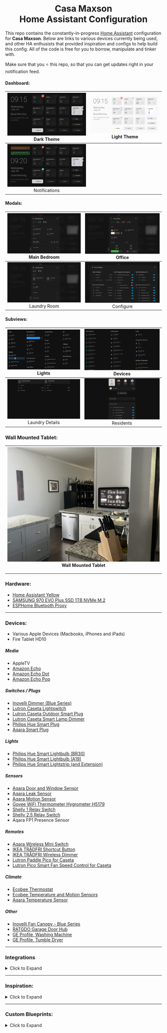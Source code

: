 
<h1 align="center">Casa Maxson
  <br>Home Assistant Configuration
</h1>

This repo contains the constantly-in-progress [Home Assistant](https://home-assistant.io/) configuration for **Casa Maxson**. Below are links to various devices currently being used, and other HA enthusists that provided inspiration and configs to help build this config. All of the code is free for you to borrow, manipulate and tinker with.

Make sure that you :star: this repo, so that you can get updates right in your notification feed.

#### Dashboard:
| [![dashboard-desktop-dark](https://raw.githubusercontent.com/thomasmaxson/Home-Assistant-Configuration-v2/main/config/www/images/dashboard/dashboard-desktop-dark.png)](https://raw.githubusercontent.com/thomasmaxson/Home-Assistant-Configuration-v2/main/config/www/images/dashboard/dashboard-desktop-dark.png)<br>Dark Theme | [![dashboard-desktop-light](https://raw.githubusercontent.com/thomasmaxson/Home-Assistant-Configuration-v2/main/config/www/images/dashboard/dashboard-desktop-light.png)](https://raw.githubusercontent.com/thomasmaxson/Home-Assistant-Configuration-v2/main/config/www/images/dashboard/dashboard-desktop-light.png)<br>Light Theme |
|:---:|:---:|
| [![dashboard-notifications](https://raw.githubusercontent.com/thomasmaxson/Home-Assistant-Configuration-v2/main/config/www/images/dashboard/dashboard-notifications.png)](https://raw.githubusercontent.com/thomasmaxson/Home-Assistant-Configuration-v2/main/config/www/images/dashboard/dashboard-notifications.png)<br>Notifications |

#### Modals:
| [![modal-bedroom-1](https://raw.githubusercontent.com/thomasmaxson/Home-Assistant-Configuration-v2/main/config/www/images/dashboard/modal-bedroom-1.png)](https://raw.githubusercontent.com/thomasmaxson/Home-Assistant-Configuration-v2/main/config/www/images/dashboard/modal-bedroom-1.png)<br>Main Bedroom | [![modal-bedroom-4](https://raw.githubusercontent.com/thomasmaxson/Home-Assistant-Configuration-v2/main/config/www/images/dashboard/modal-bedroom-4.png)](https://raw.githubusercontent.com/thomasmaxson/Home-Assistant-Configuration-v2/main/config/www/images/dashboard/modal-bedroom-4.png)<br>Office |
|:---:|:---:|
| [![modal-laundry-room](https://raw.githubusercontent.com/thomasmaxson/Home-Assistant-Configuration-v2/main/config/www/images/dashboard/modal-laundry-room.png)](https://raw.githubusercontent.com/thomasmaxson/Home-Assistant-Configuration-v2/main/config/www/images/dashboard/modal-laundry-room.png)<br>Laundry Room | [![modal-configure](https://raw.githubusercontent.com/thomasmaxson/Home-Assistant-Configuration-v2/main/config/www/images/dashboard/modal-configure.png)](https://raw.githubusercontent.com/thomasmaxson/Home-Assistant-Configuration-v2/main/config/www/images/dashboard/modal-Configure.png)<br>Configure |

#### Subviews:
| [![lights](https://raw.githubusercontent.com/thomasmaxson/Home-Assistant-Configuration-v2/main/config/www/images/dashboard/subview-lights.png)](https://raw.githubusercontent.com/thomasmaxson/Home-Assistant-Configuration-v2/main/config/www/images/dashboard/subview-lights.png)<br>Lights | [![devices](https://raw.githubusercontent.com/thomasmaxson/Home-Assistant-Configuration-v2/main/config/www/images/dashboard/subview-devices.png)](https://raw.githubusercontent.com/thomasmaxson/Home-Assistant-Configuration-v2/main/config/www/images/dashboard/subview-devices.png)<br>Devices |
|:---:|:---:|
| [![laundry](https://raw.githubusercontent.com/thomasmaxson/Home-Assistant-Configuration-v2/main/config/www/images/dashboard/subview-laundry-details.png)](https://raw.githubusercontent.com/thomasmaxson/Home-Assistant-Configuration-v2/main/config/www/images/dashboard/subview-laundry-details.png)<br>Laundry Details | [![residents](https://raw.githubusercontent.com/thomasmaxson/Home-Assistant-Configuration-v2/main/config/www/images/dashboard/subview-residents.png)](https://raw.githubusercontent.com/thomasmaxson/Home-Assistant-Configuration-v2/main/config/www/images/dashboard/subview-residents.png)<br>Residents |

### Wall Mounted Tablet:
| [![wallmount](https://raw.githubusercontent.com/thomasmaxson/Home-Assistant-Configuration-v2/main/config/www/images/dashboard/wall-mount.jpeg)](https://raw.githubusercontent.com/thomasmaxson/Home-Assistant-Configuration-v2/main/config/www/images/dashboard/wall-mount.jpeg)<br>Wall Mounted Tablet |
|:---:|

<hr>

### Hardware:
* [Home Assistant Yellow](https://crowdsupply.com/nabu-casa/home-assistant-yellow)
* [SAMSUNG 970 EVO Plus SSD 1TB NVMe M.2](https://www.amazon.com/dp/B07MFZY2F2/)
* [ESPHome Bluetooth Proxy](https://esphome.io/components/bluetooth_proxy.html)

<hr>

### Devices:
* Various Apple Devices (Macbooks, iPhones and iPads)
* Fire Tablet HD10

##### Media
* AppleTV
* [Amazon Echo](https://www.amazon.com/gp/product/B084J4KNDS/)
* [Amazon Echo Dot](https://www.amazon.com/gp/product/B07FZ8S74R/)
* [Amazon Echo Pop](https://www.amazon.com/gp/product/B09WNK39JN/)

##### Switches / Plugs
* [Inovelli Dimmer (Blue Series)](https://inovelli.com/collections/inovelli-blue-series)
* [Lutron Caseta Lightswitch](https://www.amazon.com/gp/product/B07SJJBTYY/)
* [Lutron Caseta Outdoor Smart Plug](https://www.amazon.com/gp/product/B00KHSXB60/)
* [Lutron Caseta Smart Lamp Dimmer](https://www.amazon.com/gp/product/B08YPFFM58/)
* [Philips Hue Smart Plug](https://www.amazon.com/gp/product/B07XD578LD/)
* [Aqara Smart Plug](https://www.amazon.com/gp/product/B07CJ2MM6Z/)

##### Lights
* [Philips Hue Smart Lightbulb (BR30)](https://www.amazon.com/gp/product/B07QZHMM57/)
* [Philips Hue Smart Lightbulb (A19)](https://www.amazon.com/gp/product/B01M9AU8MB/)
* [Philips Hue Smart Lightstrip (and Extension)](https://www.amazon.com/gp/product/B08CKJWSFS/)

##### Sensors
* [Aqara Door and Window Sensor](https://www.amazon.com/gp/product/B07D37VDM3/)
* [Aqara Leak Sensor](https://www.amazon.com/gp/product/B07D39MSZS/)
* [Aqara Motion Sensor](https://www.amazon.com/gp/product/B07D1CRRVF/)
* [Govee WiFi Thermometer Hygrometer H5179](https://www.amazon.com/gp/product/B0C39TSV2W/)
* [Shelly 1 Relay Switch](https://www.amazon.com/gp/product/B07NQNLDTD/)
* [Shelly 2.5 Relay Switch](https://www.amazon.com/gp/product/B07Z623J8Z/)
* Aqara FP1 Presence Sensor

##### Remotes
* [Aqara Wireless Mini Switch](https://www.amazon.com/gp/product/B07D19YXND/)
* [IKEA TRÅDFRI Shortcut Button](https://www.ikea.com/us/en/p/tradfri-shortcut-button-white-smart-20356382/)
* [IKEA TRÅDFRI Wireless Dimmer](https://www.ikea.com/us/en/p/tradfri-wireless-dimmer-smart-white-10408598/)
* [Lutron Paddle Pico for Caseta](https://www.amazon.com/Lutron-Control-Switches-Dimmers-PJ2-P2B-GWH/dp/B0CJ6FDN63/)
* [Lutron Pico Smart Fan Speed Control for Caseta](https://www.amazon.com/dp/B07NQDT39V)
  
##### Climate
* [Ecobee Thermostat](https://www.amazon.com/gp/product/B07NQT85FC/)
* [Ecobee Temperature and Motion Sensors](https://www.amazon.com/gp/product/B07NQVWRR3/)
* [Aqara Temperature Sensor](https://www.amazon.com/gp/product/B07D37FKGY/)

##### Other
* [Inovelli Fan Canopy - Blue Series](https://inovelli.com/collections/inovelli-blue-series/products/zigbee-blue-series-smart-fan-light-canopy-module)
* [RATGDO Garage Door Hub](https://paulwieland.github.io/ratgdo/)
* [GE Profile, Washing Machine](https://www.geappliances.com/appliance/GE-Profile-4-9-cu-ft-Capacity-Washer-with-Smarter-Wash-Technology-and-FlexDispense-PTW605BSRWS)
* [GE Profile, Tumble Dryer](https://www.geappliances.com/appliance/GE-Profile-7-4-cu-ft-Capacity-aluminized-alloy-drum-Electric-Dryer-with-Sanitize-Cycle-and-Sensor-Dry-PTD60EBSRWS)

<hr>

### Integrations

<details>
<summary>Click to Expand</summary>

##### Dashboard
* [Bubble Card](https://github.com/Clooos/Bubble-Card)
* [Button Card](https://github.com/custom-cards/button-card)
* [Mushroom Cards](https://github.com/piitaya/lovelace-mushroom)

##### Device Integration
* [Alexa Media Player](https://github.com/custom-components/alexa_media_player)
* [Apple TV](https://www.home-assistant.io/integrations/apple_tv)
* [Browser Mod](https://github.com/thomasloven/hass-browser_mod)
* [Ecobee](https://www.home-assistant.io/integrations/ecobee)
* [ESPHome](https://www.home-assistant.io/integrations/esphome)
* [Fully Kiosk](https://github.com/cgarwood/homeassistant-fullykiosk)
* [GE SmartHQ](https://github.com/simbaja/ha_gehome)
* [HACS](https://hacs.xyz/docs/configuration/start)
* [Local Tuya](https://github.com/rospogrigio/localtuya)
* [Philips Hue](https://www.home-assistant.io/integrations/hue)
* [Home Assistant iOS](https://www.home-assistant.io/integrations/ios)
* [Lutron Caséta](https://www.home-assistant.io/integrations/lutron_caseta)
* [Rachio](https://www.home-assistant.io/integrations/rachio)
* [Schlage](https://www.home-assistant.io/integrations/schlage)
* [Shelly](https://www.home-assistant.io/integrations/shelly)
* [Switchbot](https://www.home-assistant.io/integrations/switchbot)
* [UniFi Protect](https://www.home-assistant.io/integrations/unifiprotect)
* [WLED](https://www.home-assistant.io/integrations/wled)
* [Zigbee2MQTT](https://www.zigbee2mqtt.io/)
* [Zigbee Home Automation](https://www.home-assistant.io/integrations/zha/)

</details>

<hr>

### Inspiration:

<details>
<summary>Click to Expand</summary>

Below are a few of my most used resources. If you like what you see here, please check them out as well!

* [Matt8707 (Mattias Persson)](https://github.com/matt8707/hass-config)
* [Slacker Labs (Jeffery Stone)](https://github.com/thejeffreystone/homeassistant-config)

</details>

<hr>

### Custom Blueprints:

<details>
<summary>Click to Expand</summary>

Below are a list of the custom Blueprints that I have created to help easily integrate devices into my smart home.

* [Aqara, Wireless Mini Switch](https://gist.github.com/thomasmaxson/67dc65d3cf0725f3d2088d38ba9f0234)
* [IKEA TRÅDFRI, RODRET or SOMRIG, 2 Button Remote Control](https://gist.github.com/thomasmaxson/0e7f511eb9e65927708014e461a57674)
* [IKEA STYRBAR, Remote control](https://gist.github.com/thomasmaxson/b494e0d0a67a7ed940188c30eedeb7fa)
* [IKEA TRÅDFRI, 2 Button Remote Control](https://gist.github.com/thomasmaxson/0e7f511eb9e65927708014e461a57674)
* [IKEA TRÅDFRI, 5 Button Remote Control](https://gist.github.com/thomasmaxson/1b776b184882ba9c85c90c20c02b423a)
* [Lutron Pico, 3 Button with Raise/Lower Remote Control](https://gist.github.com/thomasmaxson/7327b309459d38d8a36ee3bb18ce6b9e)
* [Lutron Pico, Paddle Remote Control](https://gist.github.com/thomasmaxson/7a829086a4f3bdde56691cf85184345c)
* [Philips Hue, Dimmer Remote Control](https://gist.github.com/thomasmaxson/7aeffeefb4950278c5ecfca303332c12)
* [Philips Hue, Tap Remote Control](https://gist.github.com/thomasmaxson/730d83fa9971097dc66a60a77a02d28c)
* [Sonoff, Wireless Switch](https://gist.github.com/thomasmaxson/1caba2eb5bd9bb0bb1aed157b5bfb15c)
* [Inovelli, Switch](https://gist.github.com/thomasmaxson/2b0189a9942e992d8e7de20705ccbb51)

</details>
